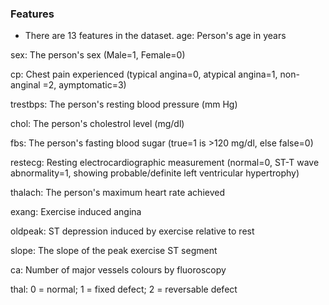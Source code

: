 ### Features
* There are 13 features in the dataset.
age: Person's age in years

sex: The person's sex (Male=1, Female=0)

cp: Chest pain experienced (typical angina=0, atypical angina=1, non-anginal =2, aymptomatic=3)

trestbps: The person's resting blood pressure (mm Hg)

chol: The person's cholestrol level (mg/dl)

fbs: The person's fasting blood sugar (true=1 is >120 mg/dl, else false=0)

restecg: Resting electrocardiographic measurement (normal=0, ST-T wave abnormality=1, showing probable/definite left ventricular hypertrophy)

thalach: The person's maximum heart rate achieved 

exang: Exercise induced angina

oldpeak: ST depression induced by exercise relative to rest

slope: The slope of the peak exercise ST segment

ca: Number of major vessels colours by fluoroscopy 

thal: 0 = normal; 1 = fixed defect; 2 = reversable defect


